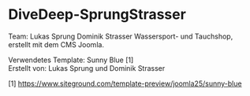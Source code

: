# DiveDeep-SprungStrasser
Team:
Lukas Sprung
Dominik Strasser
Wassersport- und Tauchshop, erstellt mit dem CMS Joomla.

Verwendetes Template: Sunny Blue [1]<br />
Erstellt von: Lukas Sprung und Dominik Strasser

[1] https://www.siteground.com/template-preview/joomla25/sunny-blue

